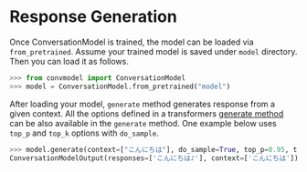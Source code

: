 # Response Generation

Once ConversationModel is trained, the model can be loaded via `from_pretrained`.
Assume your trained model is saved under `model` directory. Then you can load it as follows.

```py
>>> from convmodel import ConversationModel
>>> model = ConversationModel.from_pretrained("model")
```

After loading your model, `generate` method generates response from a given context.
All the options defined in a transformers [generate method](https://huggingface.co/transformers/main_classes/model.html?highlight=generate#transformers.generation_utils.GenerationMixin.generate) can be also available in the `generate` method.
One example below uses `top_p` and `top_k` options with `do_sample`.

```py
>>> model.generate(context=["こんにちは"], do_sample=True, top_p=0.95, top_k=50)
ConversationModelOutput(responses=['こんにちは♪'], context=['こんにちは'])
```
